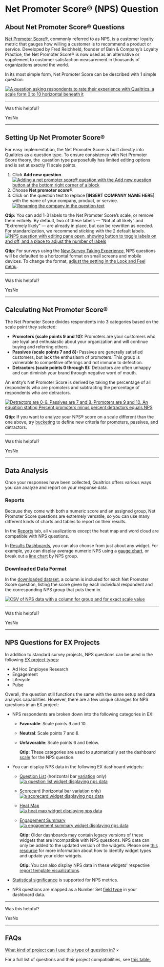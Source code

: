 # Net Promoter Score® (NPS) Question

## [](#Introduction)About Net Promoter Score® Questions

[Net Promoter Score®](https://www.qualtrics.com/experience-management/customer/net-promoter-score/), commonly referred to as NPS, is a customer loyalty metric that gauges how willing a customer is to recommend a product or service. Developed by Fred Reichheld, founder of Bain & Company’s Loyalty Practice, the Net Promoter Score® is now used as an alternative or supplement to customer satisfaction measurement in thousands of organizations around the world.

In its most simple form, Net Promoter Score can be described with 1 simple question:

[![A question asking respondents to rate their experience with Qualtrics, a scale form 0 to 10 horizontal beneath it](net-promoter-score/image0021.png)](https://www.qualtrics.com/m/assets/support/wp-content/uploads/2015/04/image0021.png)

* * *

Was this helpful?

YesNo

* * *

## [](#SettingUpNetPromoterScore)Setting Up Net Promoter Score®

For easy implementation, the Net Promoter Score is built directly into Qualtrics as a question type. To ensure consistency with Net Promoter Score theory, the  question type purposefully has limited editing options and is set at exactly 11 scale points.

1.  Click **Add new question**.[![Adding a net promoter score® question with the Add new question button at the bottom right corner of a block](net-promoter-score/nps-1.png)](https://www.qualtrics.com/m/assets/support/wp-content/uploads//2021/04/nps-1.png)
2.  Choose **Net promoter score®**.
3.  Click on the question text to replace **\[INSERT COMPANY NAME HERE\]** with the name of your company, product, or service.  
    [![Renaming the company in the question text](net-promoter-score/nps-2.png)](https://www.qualtrics.com/m/assets/support/wp-content/uploads//2021/04/nps-2.png)

**Qtip:** You can add 1-3 labels to the Net Promoter Score’s scale, or remove them entirely. By default, two of these labels — “Not at all likely” and “Extremely likely” — are already in place, but can be rewritten as needed. For standardization, we recommend sticking with the 2 default labels.  
[![NPS question with editing pane open, showing button to toggle labels on and off, and a place to adjust the number of labels](net-promoter-score/nps-labels.png)](https://www.qualtrics.com/m/assets/support/wp-content/uploads//2015/04/nps-labels.png)

**Qtip**: For surveys using the [New Survey Taking Experience](https://www.qualtrics.com/support/survey-platform/survey-module/look-feel/simple-layout/), NPS questions will be defaulted to a horizontal format on small screens and mobile devices. To change the format, [adjust the setting in the Look and Feel menu](https://www.qualtrics.com/support/survey-platform/survey-module/look-feel/fonts-and-colors/#QuestionStyle).

* * *

Was this helpful?

YesNo

* * *

## [](#CalculatingNetPromoterScore)Calculating Net Promoter Score®

The Net Promoter Score divides respondents into 3 categories based on the scale point they selected:

-   **Promoters (scale points 9 and 10):** Promoters are your customers who are loyal and enthusiastic about your organization and will continue buying and referring others.
-   **Passives (scale points 7 and 8):** Passives are generally satisfied customers, but lack the enthusiasm of promoters. This group is vulnerable to competitive offerings and not immune to defection.
-   **Detractors (scale points 0 through 6):** Detractors are often unhappy and can diminish your brand through negative word of mouth.

An entity’s Net Promoter Score is derived by taking the percentage of all respondents who are promoters and subtracting the percentage of respondents who are detractors.

[![Detractors are 0-6, Passives are 7 and 8, Promoters are 9 and 10. An equation stating Percent promoters minus percent detractors equals NPS](net-promoter-score/image0712.png)](https://www.qualtrics.com/m/assets/support/wp-content/uploads/2015/04/image0712.png)

**Qtip:** If you want to analyze your NPS® score on a scale different than the one above, try [bucketing](https://www.qualtrics.com/support/survey-platform/data-and-analysis-module/data/add-new-fields/bucketing-variable-creation/) to define new criteria for promoters, passives, and detractors.

* * *

Was this helpful?

YesNo

* * *

## [](#DataAnalysis)Data Analysis

Once your responses have been collected, Qualtrics offers various ways you can analyze and report on your response data.

### Reports

Because they come with both a numeric score and an assigned group, Net Promoter Score questions are extremely versatile, so you can use many different kinds of charts and tables to report on their results.

In the [Reports](https://www.qualtrics.com/support/survey-platform/reports-module/reports-section/paginated-reports-overview/) tab, all visualizations except the heat map and word cloud are compatible with NPS questions.

In [Results Dashboards](https://www.qualtrics.com/support/survey-platform/reports-module/results-dashboards/results-dashboard-overview/), you can also choose from just about any widget. For example, you can display average numeric NPS using a [gauge chart](https://www.qualtrics.com/support/vocalize/widgets/chart-widgets/gauge-chart-widget/), or break out a [line chart](https://www.qualtrics.com/support/vocalize/widgets/chart-widgets/line-and-bar-chart-widgets/?parent=p00734) by NPS group.

### Downloaded Data Format

In the [downloaded dataset](https://www.qualtrics.com/support/survey-platform/data-and-analysis-module/data/download-data/export-data-overview/), a column is included for each Net Promoter Score question, listing the score given by each individual respondent and the corresponding NPS group that puts them in.

[![CSV of NPS data with a column for group and for exact scale value](net-promoter-score/nps-q-2.png)](https://www.qualtrics.com/m/assets/support/wp-content/uploads/2017/12/nps-q-2.png)

* * *

Was this helpful?

YesNo

* * *

## [](#EX)NPS Questions for EX Projects

In addition to standard survey projects, NPS questions can be used in the following [EX project types](https://www.qualtrics.com/support/employee-experience/projects/creating-a-project-ex/#TypesofEXProjects):

-   Ad Hoc Employee Research
-   Engagement
-   Lifecycle
-   Pulse

Overall, the question still functions the same with the same setup and data analysis capabilities. However, there are a few unique changes for NPS questions in an EX project:

-   NPS respondents are broken down into the following categories in EX:
    -   **Favorable**: Scale points 9 and 10.
    -   **Neutral**: Scale points 7 and 8.
    -   **Unfavorable**: Scale points 6 and below.
        
        **Qtip:** These categories are used to automatically set the dashboard [scale](https://www.qualtrics.com/support/employee-experience/creating-ee-project/dashboards-tab/dashboard-management/dashboard-settings/scales-ee/) for the NPS question.
        
-   You can display NPS data in the following EX dashboard widgets:
    -   [Question List](https://www.qualtrics.com/support/employee-experience/creating-ee-project/dashboards-tab/widgets-ee/analysis-widgets-ee/question-list-widget-ee/) (horizontal bar [variation](https://www.qualtrics.com/support/employee-experience/creating-ee-project/dashboards-tab/widgets-ee/analysis-widgets-ee/question-list-widget-ee/#Visualizations) only)  
        [![a question list widget displaying nps data](net-promoter-score/nps-questionlist-widget.png)](https://www.qualtrics.com/m/assets/support/wp-content/uploads//2015/04/nps-questionlist-widget.png)
    -   [Scorecard](https://www.qualtrics.com/support/employee-experience/creating-ee-project/dashboards-tab/widgets-ee/analysis-widgets-ee/scorecard-widget-ee/?parent=p001367) (horizontal bar [variation](https://www.qualtrics.com/support/employee-experience/creating-ee-project/dashboards-tab/widgets-ee/analysis-widgets-ee/scorecard-widget-ee/?parent=p001367#WidgetCustomization) only)  
        [![a scorecard widget displaying nps data](net-promoter-score/nps-scorecard-widget.png)](https://www.qualtrics.com/m/assets/support/wp-content/uploads//2015/04/nps-scorecard-widget.png)
    -   [Heat Map](https://www.qualtrics.com/support/employee-experience/creating-ee-project/dashboards-tab/widgets-ee/table-widgets-ee/heat-map-widget-ee/?parent=p001363)  
        [![a heat map widget displaying nps data](net-promoter-score/nps-heatmap-widget.png)](https://www.qualtrics.com/m/assets/support/wp-content/uploads//2015/04/nps-heatmap-widget.png)
    -   [Engagement Summary](https://www.qualtrics.com/support/employee-experience/creating-ee-project/dashboards-tab/widgets-ee/other-widgets-ee/engagement-summary-widget-ee/?parent=p001376)  
        [![a engagement summary widget displaying nps data](net-promoter-score/nps-engagement-summary.png)](https://www.qualtrics.com/m/assets/support/wp-content/uploads//2015/04/nps-engagement-summary.png)
        
        **Qtip:** Older dashboards may contain legacy versions of these widgets that are incompatible with NPS questions. NPS data can only be added to the updated version of the widgets. Please see [this resource](https://exdelivery.co1.qualtrics.com/jfe/form/SV_9NwuklC8f2V2XCC) for more information about how to identify widget types and update your older widgets.
        
        **Qtip:** You can also display NPS data in these widgets’ respective [report template visualizations](https://www.qualtrics.com/support/employee-experience/creating-ee-project/dashboards-tab/ex-report-template/ex-report-visualizations/list-of-report-template-visualizations-ex/?parent=p001396).
        
-   [Statistical significance](https://www.qualtrics.com/support/employee-experience/creating-ee-project/dashboards-tab/widgets-ee/table-widgets-ee/heat-map-widget-ee/?parent=p001363#SignificanceTesting) is supported for NPS metrics.
-   NPS questions are mapped as a Number Set [field type](https://www.qualtrics.com/support/vocalize/dashboard-settings-cx/dashboard-data/data-compatibility/#FieldTypes) in your dashboard data.

* * *

Was this helpful?

YesNo

* * *

## [](#FAQs)FAQs

[What kind of project can I use this type of question in?](#faq-975) ×

For a full list of questions and their project compatibilities, see [this table.](https://www.qualtrics.com/support/survey-platform/survey-module/editing-questions/question-types-guide/question-types-overview/#Compatibility)